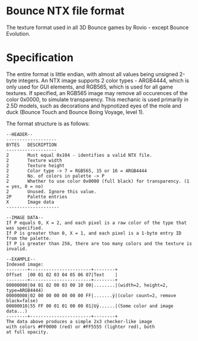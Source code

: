 # Bounce NTX file format
The texture format used in all 3D Bounce games by Rovio - except Bounce Evolution. 

# Specification
The entire format is little endian, with almost all values being unsigned 2-byte integers.
An NTX image supports 2 color types - ARGB4444, which is only used for GUI elements, and
RGB565, which is used for all game textures. If specified, an RGB565 image may remove all
occurences of the color 0x0000, to simulate transparency. This mechanic is used primarily
in 2.5D models, such as decorations and hypnotized eyes of the mole and duck (Bounce Touch
and Bounce Boing Voyage, level 1).

The format structure is as follows:
```
--HEADER--
-------------------
BYTES   DESCRIPTION
-------------------
2       Must equal 0x104 - identifies a valid NTX file.
2       Texture width
2       Texture height
2       Color type -> 7 = RGB565, 15 or 16 = ARGB4444
2       No. of colors in palette -> P
2       Whether to use color 0x0000 (full black) for transparency. (1 = yes, 0 = no)
2       Unused. Ignore this value.
2P      Palette entries
X       Image data
--------------------

--IMAGE DATA--
If P equals 0, X = 2, and each pixel is a raw color of the type that was specified.
If P is greater than 0, X = 1, and each pixel is a 1-byte entry ID from the palette.
If P is greater than 256, there are too many colors and the texture is invalid.

--EXAMPLE--
Indexed image:
--------+-----------------------+--------+
Offset  |00 01 02 03 04 05 06 07|Text    |
--------+-----------------------+--------+
00000000|04 01 02 00 03 00 10 00|........|(width=2, height=2, type=ARGB4444)
00000008|02 00 00 00 00 00 00 FF|.......ÿ|(color count=2, remove black=false)
00000010|55 FF 00 01 01 00 00 01|Uÿ......|(Some color and image data...)
--------+-----------------------+--------+
The data above produces a simple 2x3 checker-like image
with colors #FF0000 (red) or #FF5555 (lighter red), both
at full opacity.
```
